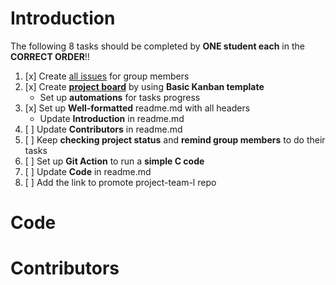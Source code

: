 # Introduction
The following 8 tasks should be completed by **ONE student each** in the **CORRECT ORDER**!!

1. [x] Create [all issues](https://github.com/csci3251-2021/project-team-l/issues) for group members
2. [x] Create **[project board](https://docs.github.com/en/github/managing-your-work-on-github/about-project-boards)** by using **Basic Kanban template**
   - Set up **automations** for tasks progress
3. [x] Set up **Well-formatted** readme.md with all headers
   - Update **Introduction** in readme.md
4. [ ] Update **Contributors** in readme.md
5. [ ] Keep **checking project status** and **remind group members** to do their tasks
6. [ ] Set up **Git Action** to run a **simple C code**
7. [ ] Update **Code** in readme.md
8. [ ] Add the link to promote project-team-l repo
# Code
# Contributors
